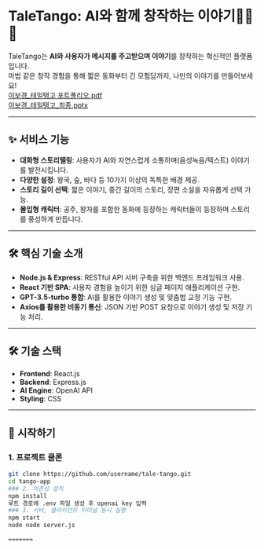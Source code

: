 # TaleTango: AI와 함께 창작하는 이야기💃🏻🕺

TaleTango는 **AI와 사용자가 메시지를 주고받으며 이야기**를 창작하는 혁신적인 플랫폼입니다.  
마법 같은 창작 경험을 통해 짧은 동화부터 긴 모험담까지, 나만의 이야기를 만들어보세요! <br>
[이보경_테일탱고 포트폴리오.pdf](https://github.com/user-attachments/files/20040040/_.pdf)<br>
[이보경_테일탱고_최종.pptx](https://github.com/user-attachments/files/20040042/_._.pptx)


---

## ✨ 서비스 기능
- **대화형 스토리텔링**: 사용자가 AI와 자연스럽게 소통하며(음성녹음/텍스트) 이야기를 발전시킵니다.
- **다양한 설정**: 왕국, 숲, 바다 등 10가지 이상의 독특한 배경 제공.
- **스토리 길이 선택**: 짧은 이야기, 중간 길이의 스토리, 장편 소설을 자유롭게 선택 가능.
- **몰입형 캐릭터**: 공주, 왕자를 포함한 동화에 등장하는 캐릭터들이 등장하며 스토리를 풍성하게 만듭니다.

---
## 🛠️ 핵심 기술 소개
- **Node.js & Express**: RESTful API 서버 구축을 위한 백엔드 프레임워크 사용.
- **React 기반 SPA**: 사용자 경험을 높이기 위한 싱글 페이지 애플리케이션 구현.
- **GPT-3.5-turbo 통합**: AI를 활용한 이야기 생성 및 맞춤법 교정 기능 구현.
- **Axios를 활용한 비동기 통신**: JSON 기반 POST 요청으로 이야기 생성 및 저장 기능 처리.

---

## 🛠️ 기술 스택
- **Frontend**: React.js
- **Backend**: Express.js
- **AI Engine**: OpenAI API
- **Styling**: CSS

---

## 🚀 시작하기

### 1. 프로젝트 클론
```bash
git clone https://github.com/username/tale-tango.git
cd tango-app
### 2. 의존성 설치
npm install
루트 경로에 .env 파일 생성 후 openai key 입력
### 3. 서버, 클라이언트 터미널 동시 실행
npm start
node node server.js   

=======

